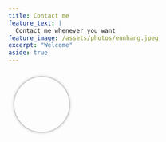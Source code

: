 ```yaml
---
title: Contact me
feature_text: |
  Contact me whenever you want
feature_image: /assets/photos/eunhang.jpeg
excerpt: "Welcome"
aside: true
---
```


<div class="photo">
  <a href="/assets/photos/hyehua_my_photo_large.jpeg" data-lightbox="my-photos">
    <img src="/assets/photos/hyehua_my_photo.jpeg" alt="">
  </a>
</div>

<style>
.photo {
  border: 2px solid #ccc;
  border-radius: 50%; /* make the container circular */
  box-shadow: 0 0 5px #ccc;
  display: inline-block;
  margin: 10px;
  padding: 5px;
  width: 100px; /* set the width of the container */
  height: 100px; /* set the height of the container */
  overflow: hidden; /* hide any parts of the image that exceed the container */
}

.photo img {
  display: block;
  max-width: 100%; /* make the image fit inside the container */
  border-radius: 50%; /* make the image circular */
}

.photo a {
  display: block;
  position: relative;
}

.photo a:before {
  content: "";
  display: block;
  position: absolute;
  top: -10px;
  left: -10px;
  right: -10px;
  bottom: -10px;
  border: 5px solid #fff;
  border-radius: 50%; /* make the border circular */
  box-shadow: 0 0 10px rgba(0, 0, 0, 0.5);
  opacity: 0;
  transition: opacity 0.2s ease;
}

.photo a:hover:before {
  opacity: 1;
}
</style>

<script src="https://cdnjs.cloudflare.com/ajax/libs/lightbox2/2.11.1/js/lightbox.min.js"></script>
<link rel="stylesheet" href="https://cdnjs.cloudflare.com/ajax/libs/lightbox2/2.11.1/css/lightbox.min.css">
